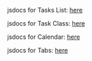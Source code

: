 jsdocs for Tasks List: [here](https://cse110-sp21-group26.github.io/cse110-sp21-group26/docs/jsdocs/taskslist/index.html)

jsdocs for Task Class: [here](https://cse110-sp21-group26.github.io/cse110-sp21-group26/docs/jsdocs/TaskClass/index.html)

jsdocs for Calendar: [here](https://cse110-sp21-group26.github.io/cse110-sp21-group26/docs/jsdocs/Calendar/index.html)

jsdocs for Tabs: [here](https://cse110-sp21-group26.github.io/cse110-sp21-group26/docs/jsdocs/tabs/index.html)

